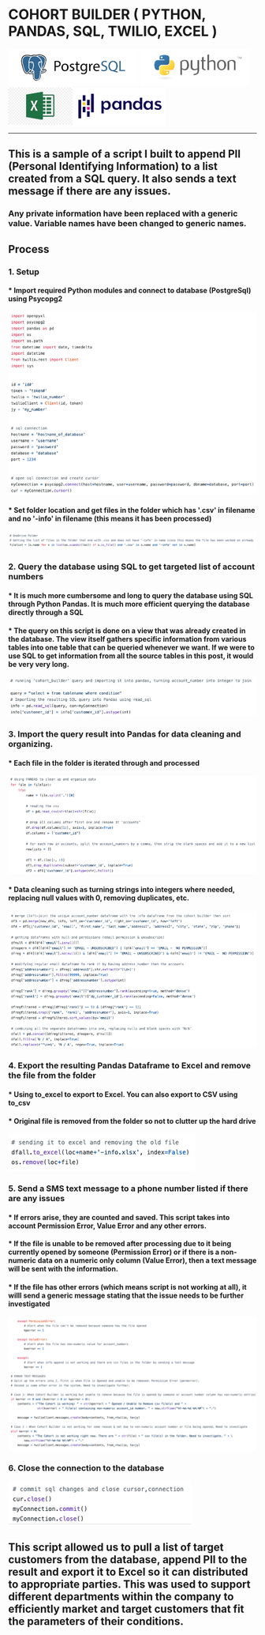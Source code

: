 # COHORT BUILDER ( PYTHON, PANDAS, SQL, TWILIO, EXCEL )


<img src="images/postgresql.png" width="auto" height="75"> <img src="images/python.png" height="75"> <img src="images/excel.jpg" height="75"> <img src="images/pandaslogo.png" height="75">
<hr>


## This is a sample of a script I built to append PII (Personal Identifying Information) to  a list created from a SQL query. It also sends a text message if there are any issues.
### Any private information have been replaced with a generic value. Variable names have been changed to generic names. 

## Process
### 1. Setup
#### * Import required Python modules and connect to database (PostgreSql) using Psycopg2
![Setup Image](images/setup.png)
#### * Set folder location and get files in the folder which has '.csv' in filename and no '-info' in filename (this means it has been processed)
![Onedrive Image](images/onedrive.png)
### 2. Query the database using SQL to get targeted list of account numbers 
#### * It is much more cumbersome and long to query the database using SQL through Python Pandas. It is much more efficient querying the database directly through a SQL
#### * The query on this script is done on a view that was already created in the database. The view itself gathers specific information from various tables into one table that can be queried whenever we want. If we were to use SQL to get information from all the source tables in this post, it would be very very long.
![Query Image](images/query.png)
### 3. Import the query result into Pandas for data cleaning and organizing. 
#### * Each file in the folder is iterated through and processed
![Pandas Image](images/pandas.png)
#### * Data cleaning such as turning strings into integers where needed, replacing null values with 0, removing duplicates, etc. 
![Pandas1 Image](images/pandas1.png)
### 4. Export the resulting Pandas Dataframe to Excel and remove the file from the folder
#### * Using <b>to_excel</b> to export to Excel. You can also export to CSV using <b>to_csv</b>
#### * Original file is removed from the folder so not to clutter up the hard drive
![Pandas4 Image](images/pandas4.png)
### 5. Send a SMS text message to a phone number listed if there are any issues 
#### * If errors arise, they are counted and saved. This script takes into account Permission Error, Value Error and any other errors. 
#### * If the file is unable to be removed after processing due to it being currently opened by someone (Permission Error) or if there is a non-numeric data on a numeric only column (Value Error), then a text message will be sent with the information. 
#### * If the file has other errors (which means script is not working at all), it willl send a generic message stating that the issue needs to be further investigated
![SMS Image](images/pandas2.png)
### 6. Close the connection to the database 
![SQL Image](images/pandas3.png)

## This script allowed us to pull a list of target customers from the database, append PII to the result and export it to Excel so it can distributed to appropriate parties. This was used to support different departments within the company to efficiently market and target customers that fit the parameters of their conditions. 
 
